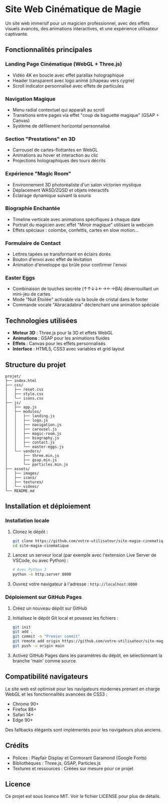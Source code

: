 # Site Web Cinématique de Magie

Un site web immersif pour un magicien professionnel, avec des effets visuels avancés, des animations interactives, et une expérience utilisateur captivante.

## Fonctionnalités principales

### Landing Page Cinématique (WebGL + Three.js)
- Vidéo 4K en boucle avec effet parallax holographique
- Header transparent avec logo animé (chapeau vers cygne)
- Scroll indicator personnalisé avec effets de particules

### Navigation Magique
- Menu radial contextuel qui apparaît au scroll
- Transitions entre pages via effet "coup de baguette magique" (GSAP + Canvas)
- Système de défilement horizontal personnalisé

### Section "Prestations" en 3D
- Carrousel de cartes-flottantes en WebGL
- Animations au hover et interaction au clic
- Projections holographiques des tours décrits

### Expérience "Magic Room"
- Environnement 3D photoréaliste d'un salon victorien mystique
- Déplacement WASD/ZQSD et objets interactifs
- Éclairage dynamique suivant la souris

### Biographie Enchantée
- Timeline verticale avec animations spécifiques à chaque date
- Portrait du magicien avec effet "Miroir magique" utilisant la webcam
- Effets spéciaux : colombe, confettis, cartes en slow motion...

### Formulaire de Contact
- Lettres tapées se transformant en éclairs dorés
- Bouton d'envoi avec effet de lévitation
- Animation d'enveloppe qui brûle pour confirmer l'envoi

### Easter Eggs
- Combinaison de touches secrète (↑↑↓↓←→←→BA) déverrouillant un mini-jeu de cartes
- Mode "Nuit Étoilée" activable via la boule de cristal dans le footer
- Commande vocale "Abracadabra" déclenchant une animation spéciale

## Technologies utilisées

- **Moteur 3D** : Three.js pour la 3D et effets WebGL
- **Animations** : GSAP pour les animations fluides
- **Effets** : Canvas pour les effets personnalisés
- **Interface** : HTML5, CSS3 avec variables et grid layout

## Structure du projet

```
projet/
├── index.html
├── css/
│   ├── reset.css
│   ├── style.css
│   └── icons.css
├── js/
│   ├── app.js
│   ├── modules/
│   │   ├── landing.js
│   │   ├── logo.js
│   │   ├── navigation.js
│   │   ├── carousel.js
│   │   ├── magic-room.js
│   │   ├── biography.js
│   │   ├── contact.js
│   │   └── easter-eggs.js
│   └── vendors/
│       ├── three.min.js
│       ├── gsap.min.js
│       └── particles.min.js
├── assets/
│   ├── images/
│   ├── icons/
│   ├── textures/
│   └── videos/
└── README.md
```

## Installation et déploiement

### Installation locale

1. Clonez le dépôt :
   ```bash
   git clone https://github.com/votre-utilisateur/site-magie-cinematique.git
   cd site-magie-cinematique
   ```

2. Lancez un serveur local (par exemple avec l'extension Live Server de VSCode, ou avec Python) :
   ```bash
   # Avec Python 3
   python -m http.server 8000
   ```

3. Ouvrez votre navigateur à l'adresse : `http://localhost:8000`

### Déploiement sur GitHub Pages

1. Créez un nouveau dépôt sur GitHub

2. Initialisez le dépôt Git local et poussez les fichiers :
   ```bash
   git init
   git add .
   git commit -m "Premier commit"
   git remote add origin https://github.com/votre-utilisateur/site-magie-cinematique.git
   git push -u origin main
   ```

3. Activez GitHub Pages dans les paramètres du dépôt, en sélectionnant la branche 'main' comme source.

## Compatibilité navigateurs

Le site web est optimisé pour les navigateurs modernes prenant en charge WebGL et les fonctionnalités avancées de CSS3 :

- Chrome 90+
- Firefox 88+
- Safari 14+
- Edge 90+

Des fallbacks élégants sont implémentés pour les navigateurs plus anciens.

## Crédits

- Polices : Playfair Display et Cormorant Garamond (Google Fonts)
- Bibliothèques : Three.js, GSAP, Particles.js
- Textures et ressources : Créées sur mesure pour ce projet

## Licence

Ce projet est sous licence MIT. Voir le fichier LICENSE pour plus de détails.
